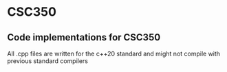 # CSC350
## Code implementations for CSC350

All .cpp files are written for the c++20 standard and might not compile with previous standard compilers
